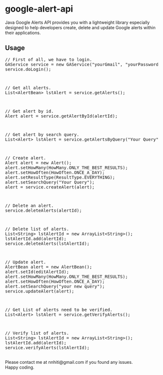google-alert-api
================

Java Google Alerts API provides you with a lightweight library especially designed to help developers create, delete and update Google alerts within their applications.

Usage
--
<pre>
// First of all, we have to login.
GAService service = new GAService("yourGmail", "yourPassword");
service.doLogin();
</pre>
<br>
<pre>
// Get all alerts.
List&lt;AlertBean&gt; lstAlert = service.getAlerts();
</pre>
<br>
<pre>
// Get alert by id.
Alert alert = service.getAlertById(alertId);
</pre>
<br>
<pre>
// Get alert by search query.
List&lt;Alert&gt; lstAlert = service.getAlertsByQuery("Your Query");
</pre>
<br>
<pre>
// Create alert.
Alert alert = new Alert();
alert.setHowMany(HowMany.ONLY_THE_BEST_RESULTS);
alert.setHowOften(HowOften.ONCE_A_DAY);
alert.setResultType(ResultType.EVERYTHING);
alert.setSearchQuery("Your Query");
alert = service.createAlert(alert);
</pre>
<br>
<pre>
// Delete an alert.
service.deleteAlerts(alertId);
</pre>
<br>
<pre>
// Delete list of alerts.
List&lt;String&gt; lstAlertId = new ArrayList&lt;String&gt;();
lstAlertId.add(alertId);
service.deleteAlerts(lstAlertId);
</pre>
<br>
<pre>
// Update alert.
AlertBean alert = new AlertBean();
alert.setId(editAlertId);
alert.setHowMany(HowMany.ONLY_THE_BEST_RESULTS);
alert.setHowOften(HowOften.ONCE_A_DAY);
alert.setSearchQuery("your new query");
service.updateAlert(alert);
</pre>
<br>
<pre>
// Get List of alerts need to be verified.
List&lt;Alert&gt; lstAlert = service.getVerifyAlerts();
</pre>
<br>
<pre>
// Verify list of alerts.
List&lt;String&gt; lstAlertId = new ArrayList&lt;String&gt;();
lstAlertId.add(alertId);
service.verifyAlerts(lstAlertId);
</pre>
<br>
Please contact me at nnhiti@gmail.com if you found any issues.<br>
Happy coding.
